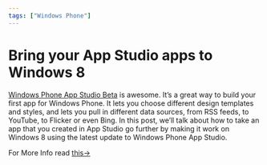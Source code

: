 ```yaml
---
tags: ["Windows Phone"]
---
```


# Bring your App Studio apps to Windows 8

[Windows Phone App Studio Beta](http://apps.windowsstore.com/default.htm) is awesome. It’s a great way to build your first app for Windows Phone. It lets you choose different design templates and styles, and lets you pull in different data sources, from RSS feeds, to YouTube, to Flicker or even Bing. In this post, we’ll talk about how to take an app that you created in App Studio go further by making it work on Windows 8 using the latest update to Windows Phone App Studio.

For More Info read [this->](http://dwcares.com/app-studio-win8/)
